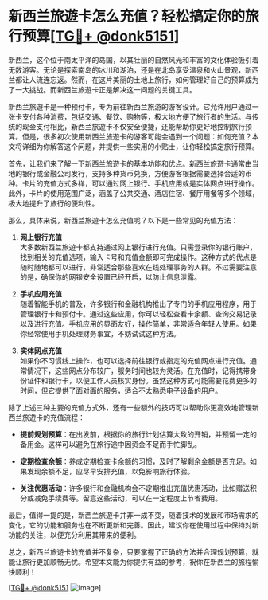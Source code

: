 # 新西兰旅遊卡怎么充值？轻松搞定你的旅行预算[[TG💪+ @donk5151](https://t.me/s/donk5151)]

新西兰，这个位于南太平洋的岛国，以其壮丽的自然风光和丰富的文化体验吸引着无数游客。无论是探索南岛的冰川和湖泊，还是在北岛享受温泉和火山景观，新西兰都让人流连忘返。然而，在这片美丽的土地上旅行，如何管理好自己的预算成为了一大挑战。而新西兰旅遊卡正是解决这一问题的关键工具。

新西兰旅遊卡是一种预付卡，专为前往新西兰旅游的游客设计。它允许用户通过一张卡支付各种消费，包括交通、餐饮、购物等，极大地方便了旅行者的生活。与传统的现金支付相比，新西兰旅遊卡不仅安全便捷，还能帮助你更好地控制旅行预算。但是，很多初次使用新西兰旅遊卡的游客可能会遇到一个问题：如何充值？本文将详细为你解答这个问题，并提供一些实用的小贴士，让你轻松搞定旅行预算。

首先，让我们来了解一下新西兰旅遊卡的基本功能和优点。新西兰旅遊卡通常由当地的银行或金融公司发行，支持多种货币兑换，方便游客根据需要选择合适的币种。卡片的充值方式多样，可以通过网上银行、手机应用或是实体网点进行操作。此外，卡片的使用范围广泛，涵盖了公共交通、酒店住宿、餐厅用餐等多个领域，极大地提升了旅行的便利性。

那么，具体来说，新西兰旅遊卡怎么充值呢？以下是一些常见的充值方法：

1. **网上银行充值**  
   大多数新西兰旅遊卡都支持通过网上银行进行充值。只需登录你的银行账户，找到相关的充值选项，输入卡号和充值金额即可完成操作。这种方式的优点是随时随地都可以进行，非常适合那些喜欢在线处理事务的人群。不过需要注意的是，确保你的网银安全设置已经开启，以防止信息泄露。

2. **手机应用充值**  
   随着智能手机的普及，许多银行和金融机构推出了专门的手机应用程序，用于管理银行卡和预付卡。通过这些应用，你可以轻松查看卡余额、查询交易记录以及进行充值。手机应用的界面友好，操作简单，非常适合年轻人使用。如果你经常使用手机处理财务事宜，不妨试试这种方法。

3. **实体网点充值**  
   如果你不习惯线上操作，也可以选择前往银行或指定的充值网点进行充值。通常情况下，这些网点分布较广，服务时间也较为灵活。在充值时，记得携带身份证件和银行卡，以便工作人员核实身份。虽然这种方式可能需要花费更多的时间，但它提供了面对面的服务，适合不太熟悉电子设备的用户。

除了上述三种主要的充值方式外，还有一些额外的技巧可以帮助你更高效地管理新西兰旅遊卡的充值流程：

- **提前规划预算**：在出发前，根据你的旅行计划估算大致的开销，并预留一定的备用金。这样可以避免在旅行途中因资金不足而手忙脚乱。
  
- **定期检查余额**：养成定期检查卡余额的习惯，及时了解剩余金额是否充足。如果发现余额不足，应尽早安排充值，以免影响旅行体验。

- **关注优惠活动**：许多银行和金融机构会不定期推出充值优惠活动，比如赠送积分或减免手续费等。留意这些活动，可以在一定程度上节省费用。

最后，值得一提的是，新西兰旅遊卡并非一成不变，随着技术的发展和市场需求的变化，它的功能和服务也在不断更新和完善。因此，建议你在使用过程中保持对新功能的关注，以便充分利用其带来的便利。

总之，新西兰旅遊卡的充值并不复杂，只要掌握了正确的方法并合理规划预算，就能让旅行更加顺畅无忧。希望本文能为你提供有益的参考，祝你在新西兰的旅程愉快顺利！

[[TG💪+ @donk5151](https://t.me/s/donk5151) ![Image](https://i.postimg.cc/rwNCRYN7/Snipaste-2025-04-30-17-27-05.png)]